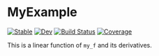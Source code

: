 # MyExample

[![Stable](https://img.shields.io/badge/docs-stable-blue.svg)](https://guchchcug.github.io/MyExample.jl/stable)
[![Dev](https://img.shields.io/badge/docs-dev-blue.svg)](https://guchchcug.github.io/MyExample.jl/dev)
[![Build Status](https://github.com/guchchcug/MyExample.jl/workflows/CI/badge.svg)](https://github.com/guchchcug/MyExample.jl/actions)
[![Coverage](https://codecov.io/gh/guchchcug/MyExample.jl/branch/master/graph/badge.svg)](https://codecov.io/gh/guchchcug/MyExample.jl)

This is a linear function of `my_f` and its derivatives.
